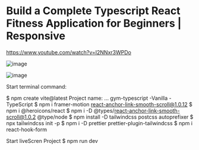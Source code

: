 <h1>Build a Complete Typescript React Fitness Application for Beginners | Responsive </h1>

https://www.youtube.com/watch?v=I2NNxr3WPDo


![image](https://github.com/0trava/Gym_typescrips/assets/102797527/47862448-cf8d-4057-b1cc-13655502f31a)

![image](https://github.com/0trava/Gym_typescrips/assets/102797527/646aca37-675a-4cdd-bee9-dc3baef319c7)



Start terminal command:

$ npm create vite@latest
Project name: ... gym-typescript
-Vanilla
-TypeScript
$ npm i framer-motion react-anchor-link-smooth-scroll@1.0.12
$ npm i @heroicons/react
$ npm i -D @types/react-anchor-link-smooth-scroll@1.0.2 @type/node
$ npm install -D tailwindcss postcss autoprefixer
$ npx tailwindcss init -p
$ npm i -D prettier prettier-plugin-tailwindcss
$ npm i react-hook-form


Start liveScren Project 
$ npm run dev


